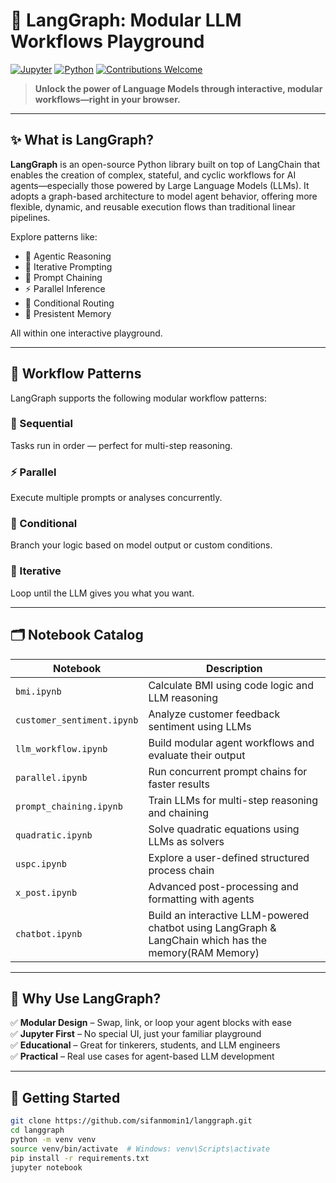 # 🚀 LangGraph: Modular LLM Workflows Playground

[![Jupyter](https://img.shields.io/badge/Jupyter-Notebook-orange?logo=jupyter)](https://jupyter.org/)
[![Python](https://img.shields.io/badge/Python-3.8%2B-blue?logo=python)](https://www.python.org/)
[![Contributions Welcome](https://img.shields.io/badge/contributions-welcome-brightgreen.svg?style=flat)](https://github.com/sifanmomin1/langgraph/pulls)

> **Unlock the power of Language Models through interactive, modular workflows—right in your browser.**

---

## ✨ What is LangGraph?

**LangGraph** is an open-source Python library built on top of LangChain that enables the creation of complex, stateful, and cyclic workflows for AI agents—especially those powered by Large Language Models (LLMs). It adopts a graph-based architecture to model agent behavior, offering more flexible, dynamic, and reusable execution flows than traditional linear pipelines.

Explore patterns like:

- 🤖 Agentic Reasoning  
- 🔁 Iterative Prompting  
- 🔗 Prompt Chaining  
- ⚡ Parallel Inference  
- 🔀 Conditional Routing
- 🔗 Presistent Memory 

All within one interactive playground.

---

## 🧩 Workflow Patterns

LangGraph supports the following modular workflow patterns:

### 🔗 Sequential
Tasks run in order — perfect for multi-step reasoning.

### ⚡ Parallel
Execute multiple prompts or analyses concurrently.

### 🔀 Conditional
Branch your logic based on model output or custom conditions.

### 🔁 Iterative
Loop until the LLM gives you what you want.

---

## 🗂️ Notebook Catalog

| Notebook                   | Description                                                      |
|----------------------------|------------------------------------------------------------------|
| `bmi.ipynb`                | Calculate BMI using code logic and LLM reasoning                 |
| `customer_sentiment.ipynb` | Analyze customer feedback sentiment using LLMs                   |
| `llm_workflow.ipynb`       | Build modular agent workflows and evaluate their output          |
| `parallel.ipynb`           | Run concurrent prompt chains for faster results                  |
| `prompt_chaining.ipynb`    | Train LLMs for multi-step reasoning and chaining                 |
| `quadratic.ipynb`          | Solve quadratic equations using LLMs as solvers                  |
| `uspc.ipynb`               | Explore a user-defined structured process chain                  |
| `x_post.ipynb`             | Advanced post-processing and formatting with agents              |
| `chatbot.ipynb`            | Build an interactive LLM-powered chatbot using LangGraph & LangChain which has the memory(RAM Memory)|


---

## 🌟 Why Use LangGraph?

✅ **Modular Design** – Swap, link, or loop your agent blocks with ease  
✅ **Jupyter First** – No special UI, just your familiar playground  
✅ **Educational** – Great for tinkerers, students, and LLM engineers  
✅ **Practical** – Real use cases for agent-based LLM development  

---

## 🚀 Getting Started

```bash
git clone https://github.com/sifanmomin1/langgraph.git
cd langgraph
python -m venv venv
source venv/bin/activate  # Windows: venv\Scripts\activate
pip install -r requirements.txt
jupyter notebook
